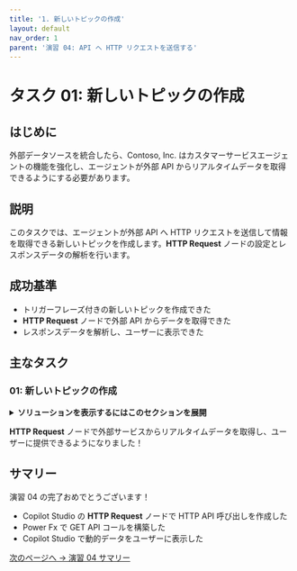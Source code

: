 ```yaml
---
title: '1. 新しいトピックの作成'
layout: default
nav_order: 1
parent: '演習 04: API へ HTTP リクエストを送信する'
---
```


# タスク 01: 新しいトピックの作成

## はじめに

外部データソースを統合したら、Contoso, Inc. はカスタマーサービスエージェントの機能を強化し、エージェントが外部 API からリアルタイムデータを取得できるようにする必要があります。

## 説明

このタスクでは、エージェントが外部 API へ HTTP リクエストを送信して情報を取得できる新しいトピックを作成します。**HTTP Request** ノードの設定とレスポンスデータの解析を行います。

## 成功基準

- トリガーフレーズ付きの新しいトピックを作成できた
- **HTTP Request** ノードで外部 API からデータを取得できた
- レスポンスデータを解析し、ユーザーに表示できた

## 主なタスク

### 01: 新しいトピックの作成

<details markdown="block"> 
  <summary><strong>ソリューションを表示するにはこのセクションを展開</strong></summary> 

1. 上部バーの **Topics** を選択します。

	![f9fqwoym.jpg](../../media/f9fqwoym.jpg)

1. **Add a topic** を選択し、**From blank** を選択します。

	![iebpj8wt.jpg](../../media/iebpj8wt.jpg)

1. 左上の **Untitled** を選択し、トピック名を `Crypto Currency Price` に変更します。

1. **Trigger** ノードにユーザーが尋ねそうなフレーズを追加します:

	- `What's the current price of Bitcoin`
	- `Can you tell me the latest crypto prices`
	- `How much does Bitcoin cost now`
	- `What are the prices of digital currencies today`
	- `What's the latest on crypto prices`

	![6agvl3x8.jpg](../../media/6agvl3x8.jpg)

1. 新しい **質問** ノードを追加し、次の内容を入力します:

	```
	What currency do you want to see the current price of Bitcoin in?
	```

1. **Multiple choice options** は **Identify** のままにします。

1. **Options for user** で **New option** を選択し、以下を個別に入力します:

	- `USD`
	- `EUR`
	- `GBP`

	![3vvmwd0n.jpg](../../media/3vvmwd0n.jpg)

1. 追加した **USD** を選択し、**Edit synonyms** アイコンをクリックします。

	![oa2xmukx.jpg](../../media/oa2xmukx.jpg)

1. **Add synonyms** で `dollars` を入力し、**Enter** または **+** ボタンを押し、下部の **Done** を選択します。

	![8ia58bev.jpg](../../media/8ia58bev.jpg)

1. 他の通貨にも同様にシノニムを追加します:

    | 通貨 | シノニム |
    |------|----------|
    | **EUR** | `euros` |
    | **GBP** | `pounds` |

1. **Save response as** で **Var1** 変数を選択し、**Variable name** を `Currency` に変更します。

1. **質問** ノードの下で **+** ボタン → **Advanced** → **Send HTTP request** を選択します。

	![tt58pd4z.jpg](../../media/tt58pd4z.jpg)

1. **HTTP Request** ノードの **URL** でシェブロン **(>)** → **Formula** タブで次の Power Fx 式を入力し、**Insert** を選択します。

	```
	Lower(Concatenate("https://api.gemini.com/v2/ticker/btc",Topic.Currency))
	```

	![qlipz8dy.jpg](../../media/qlipz8dy.jpg)

	{: .note }
	> 入力された URL を小文字にし、ユーザーが選択した通貨を連結して API の URL を正しく生成します。

1. **Response data type** でドロップダウンから **From sample data** を選択します。

	{: .note }
	> API の JSON ペイロードのサンプル出力を指定し、ノードがレスポンスを解析できるようにします。

1. **Get schema from sample JSON** を選択します。

	![8xo41rc4.jpg](../../media/8xo41rc4.jpg)

1. 以下のサンプルデータを貼り付け、**Confirm** を選択します。

	```json
	{
		"symbol": "BTCUSD",
		"open": "67781.09",
		"high": "68382.33",
		"low": "67293.74",
		"close": "67707.13",
		"changes": [
			"67882.6",
			"67781.09",
			"67805.66",
			"67744.15",
			"67651.01",
			"67863.46",
			"68053.16",
			"68080.11",
			"68186.09",
			"68109.26",
			"67914.8",
			"68079.54",
			"67455.47",
			"67468.58",
			"67712.98",
			"67662.82",
			"67771.15",
			"67680.26",
			"67799.25",
			"67736.21",
			"67653.87",
			"67698.36",
			"67832.24",
			"67707.13"
		],
		"bid": "67837.17",
		"ask": "67843.41"
	}
	```

	![e9u3sc3z.jpg](../../media/e9u3sc3z.jpg)

1. **Save response as** で新しい変数を作成し、名前を `CryptoCurrentPrice` に変更します。

	![dkmf1c66.jpg](../../media/dkmf1c66.jpg)

1. **HTTP Request** ノードの下に新しい **Message** ノードを追加します。

1. 新しい変数を使ってユーザーにビットコイン価格を伝えるメッセージを設定します:

	```
	The current bid price for Bitcoin in {Topic.Currency} is {Topic.CryptoCurrentPrice.bid}
	```

	![jzeyp08e.jpg](../../media/jzeyp08e.jpg)

1. 価格のフォーマットを通貨記号やカンマ区切りで改善します。

1. 先ほど追加したメッセージの「**{Topic.CryptoCurrentPrice.bid}**」部分を削除します。

	![b6tde66m.jpg](../../media/b6tde66m.jpg)

1. **Message** ノードで **fx** ボタンを選択し、次の式を入力して **Insert** を選択します。

	```json
	Switch(
		Text(Topic.Currency),
			"USD",
			Text(Value(Topic.CryptoCurrentPrice.bid),"$#,#.##"),
			"EUR",
			Text(Value(Topic.CryptoCurrentPrice.bid),"#,#.##€"),
			"GBP",
			Text(Value(Topic.CryptoCurrentPrice.bid),"£#,#.##")           
	)
	```

	![feq904fa.jpg](../../media/feq904fa.jpg)

	![n70ecv5a.jpg](../../media/n70ecv5a.jpg)

	{: .note }
	> 価格を通貨記号やカンマ区切りでフォーマットします。

1. **Message** ノードの下で **+** ボタン → **Topic management** → **Go to another topic** → **End of Conversation** を選択します。

	![dv4sk6hv.jpg](../../media/dv4sk6hv.jpg)

1. 画面右上の **Save** でトピックを保存します。

1. **Test your agent** ペイン右上のリフレッシュアイコンで新しい会話を開始します。
 
1. 次のプロンプトでテストします:

	```
	What's the current bid price for Bitcoin in dollars?
	```

    ![mgsa6p9x.jpg](../../media/mgsa6p9x.jpg)

</details>

**HTTP Request** ノードで外部サービスからリアルタイムデータを取得し、ユーザーに提供できるようになりました！

## サマリー

演習 04 の完了おめでとうございます！

- Copilot Studio の **HTTP Request** ノードで HTTP API 呼び出しを作成した
- Power Fx で GET API コールを構築した
- Copilot Studio で動的データをユーザーに表示した

[次のページへ → 演習 04 サマリー](Ex04.md)